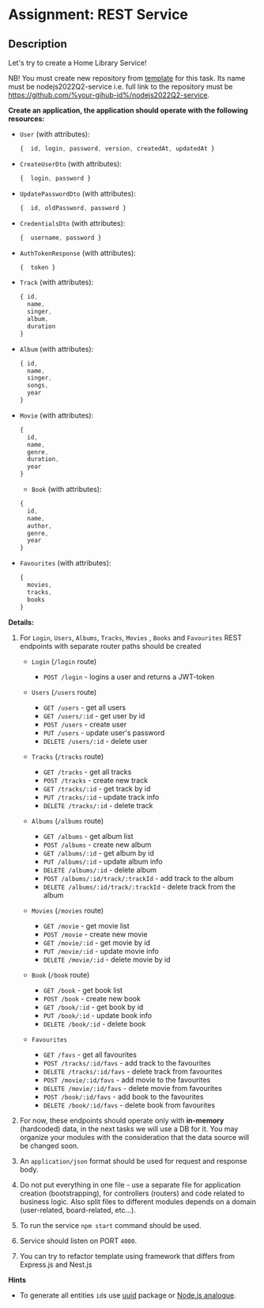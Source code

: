 # Assignment: REST Service

## Description

Let's try to create a Home Library Service!

NB! You must create new repository from [template](https://github.com/rolling-scopes-school/nodejs-course-template/generate) for this task. Its name must be nodejs2022Q2-service i.e. full link to the repository must be https://github.com/%your-gihub-id%/nodejs2022Q2-service.

**Create an application, the application should operate with the following resources:**

- `User` (with attributes):
  ```javascript
  {  id, login, password, version, createdAt, updatedAt }
  ```

- `CreateUserDto` (with attributes): 
  ```javascript
  {  login, password }
  ```

- `UpdatePasswordDto` (with attributes): 
  ```javascript
  {  id, oldPassword, password }
  ```

- `CredentialsDto` (with attributes): 
  ```javascript
  {  username, password }
  ```

- `AuthTokenResponse` (with attributes): 
  ```javascript
  {  token }
  ```
  
- `Track` (with attributes):
  ```javascript
  { id, 
    name, 
    singer, 
    album, 
    duration
  }
  ```

- `Album` (with attributes):
  ```javascript
  { id, 
    name, 
    singer, 
    songs, 
    year
  }
  ```

- `Movie` (with attributes):
  ```javascript
  {
    id,
    name,
    genre,
    duration,
    year
  }
  ```

  - `Book` (with attributes):
  ```javascript
  {
    id,
    name,
    author,
    genre,
    year
  }
  ```

- `Favourites` (with attributes):
  ```javascript
  {
    movies,
    tracks,
    books
  }
  ```


**Details:**

1. For `Login`, `Users`, `Albums`, `Tracks`, `Movies` , `Books` and `Favourites` REST endpoints with separate router paths should be created
    * `Login` (`/login` route)
      * `POST /login` - logins a user and returns a JWT-token

    * `Users` (`/users` route)
      * `GET /users` - get all users
      * `GET /users/:id` - get user by id
      * `POST /users` - create user
      * `PUT /users` - update user's password
      * `DELETE /users/:id` - delete user
    
    * `Tracks` (`/tracks` route)
      * `GET /tracks` - get all tracks
      * `POST /tracks` - create new track
      * `GET /tracks/:id` - get track by id
      * `PUT /tracks/:id` - update track info
      * `DELETE /tracks/:id` - delete track

    * `Albums` (`/albums` route)
      * `GET /albums` - get album list
      * `POST /albums` - create new album
      * `GET /albums/:id` - get album by id
      * `PUT /albums/:id` - update album info
      * `DELETE /albums/:id` - delete album
      * `POST /albums/:id/track/:trackId` - add track to the album
      * `DELETE /albums/:id/track/:trackId` - delete track from the album

    * `Movies` (`/movies` route)
      * `GET /movie` - get movie list
      * `POST /movie` - create new movie
      * `GET /movie/:id` - get movie by id
      * `PUT /movie/:id` - update movie info
      * `DELETE /movie/:id` - delete movie by id

    * `Book` (`/book` route)
      * `GET /book` - get book list
      * `POST /book` - create new book
      * `GET /book/:id` - get book by id
      * `PUT /book/:id` - update book info
      * `DELETE /book/:id` - delete book

    * `Favourites`
      * `GET /favs` - get all favourites
      * `POST /tracks/:id/favs` - add track to the favourites
      * `DELETE /tracks/:id/favs` - delete track from favourites
      * `POST /movie/:id/favs` - add movie to the favourites
      * `DELETE /movie/:id/favs` - delete movie from favourites
      * `POST /book/:id/favs` - add book to the favourites
      * `DELETE /book/:id/favs` - delete book from favourites

2. For now, these endpoints should operate only with **in-memory** (hardcoded) data, in the next tasks we will use a DB for it. You may organize your modules with the consideration that the data source will be changed soon.

3. An `application/json` format should be used for request and response body.

4. Do not put everything in one file - use a separate file for application creation (bootstrapping), for controllers (routers) and code related to business logic. Also split files to different modules depends on a domain (user-related, board-related, etc...).

5. To run the service `npm start` command should be used.

6. Service should listen on PORT `4000`.

7. You can try to refactor template using framework that differs from Express.js and Nest.js

**Hints**

* To generate all entities `id`s use [uuid](https://www.npmjs.com/package/uuid) package or [Node.js analogue](https://nodejs.org/dist/latest-v16.x/docs/api/crypto.html#cryptorandomuuidoptions).
